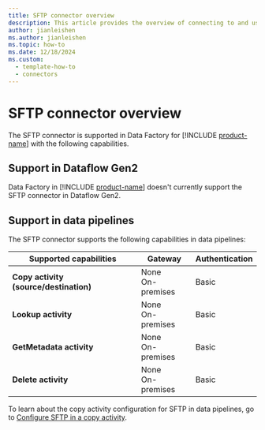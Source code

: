 ```yaml
---
title: SFTP connector overview
description: This article provides the overview of connecting to and using SFTP data in Data Factory.
author: jianleishen
ms.author: jianleishen
ms.topic: how-to
ms.date: 12/18/2024
ms.custom:
  - template-how-to
  - connectors
---
```


# SFTP connector overview

The SFTP connector is supported in Data Factory for [!INCLUDE [product-name](../includes/product-name.md)] with the following capabilities.

## Support in Dataflow Gen2

Data Factory in [!INCLUDE [product-name](../includes/product-name.md)] doesn't currently support the SFTP connector in Dataflow Gen2.

## Support in data pipelines

The SFTP connector supports the following capabilities in data pipelines:

| Supported capabilities | Gateway | Authentication |
| --- | --- | ---|
| **Copy activity (source/destination)** | None <br> On-premises | Basic |
| **Lookup activity** | None <br> On-premises | Basic |
| **GetMetadata activity** | None <br> On-premises | Basic |
| **Delete activity** | None <br> On-premises | Basic |

To learn about the copy activity configuration for SFTP in data pipelines, go to [Configure SFTP in a copy activity](connector-sftp-copy-activity.md).
